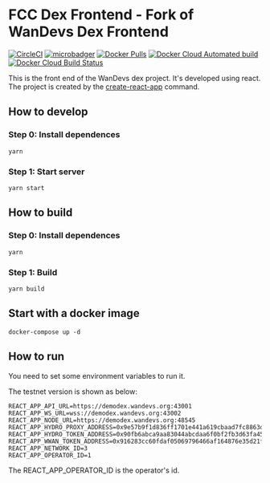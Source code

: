 # FCC Dex Frontend - Fork of WanDevs Dex Frontend

[![CircleCI](https://circleci.com/gh/HydroProtocol/hydro-sdk-web.svg?style=svg)](https://circleci.com/gh/HydroProtocol/hydro-sdk-web)
[![microbadger](https://images.microbadger.com/badges/image/hydroprotocolio/hydro-sdk-web.svg)](https://microbadger.com/images/hydroprotocolio/hydro-sdk-web)
[![Docker Pulls](https://img.shields.io/docker/pulls/hydroprotocolio/hydro-sdk-web.svg)](https://hub.docker.com/r/hydroprotocolio/hydro-sdk-web)
[![Docker Cloud Automated build](https://img.shields.io/docker/cloud/automated/hydroprotocolio/hydro-sdk-web.svg)](https://hub.docker.com/r/hydroprotocolio/hydro-sdk-web)
[![Docker Cloud Build Status](https://img.shields.io/docker/cloud/build/hydroprotocolio/hydro-sdk-web.svg)](https://hub.docker.com/r/hydroprotocolio/hydro-sdk-web)

This is the front end of the WanDevs dex project. It's developed using react. The project is created by the [create-react-app](https://github.com/facebook/create-react-app) command.

## How to develop

### Step 0: Install dependences

	yarn

### Step 1: Start server

	yarn start

## How to build

### Step 0: Install dependences

	yarn

### Step 1: Build

	yarn build

## Start with a docker image

	docker-compose up -d

## How to run

You need to set some environment variables to run it.

The testnet version is shown as below:
```
REACT_APP_API_URL=https://demodex.wandevs.org:43001
REACT_APP_WS_URL=wss://demodex.wandevs.org:43002
REACT_APP_NODE_URL=https://demodex.wandevs.org:48545
REACT_APP_HYDRO_PROXY_ADDRESS=0x9e57b9f1d836ff1701e441a619cbaad7fc8863d3
REACT_APP_HYDRO_TOKEN_ADDRESS=0x90fb6abca9aa83044abcdaa6f0bf2fb3d63fa45a
REACT_APP_WWAN_TOKEN_ADDRESS=0x916283cc60fdaf05069796466af164876e35d21f
REACT_APP_NETWORK_ID=3
REACT_APP_OPERATOR_ID=1
```

The REACT_APP_OPERATOR_ID is the operator's id. 
